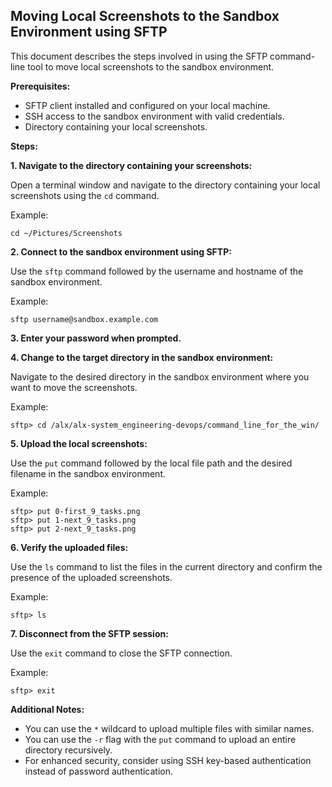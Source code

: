 ## Moving Local Screenshots to the Sandbox Environment using SFTP

This document describes the steps involved in using the SFTP command-line tool to move local screenshots to the sandbox environment.

**Prerequisites:**

* SFTP client installed and configured on your local machine.
* SSH access to the sandbox environment with valid credentials.
* Directory containing your local screenshots.

**Steps:**

**1. Navigate to the directory containing your screenshots:**

Open a terminal window and navigate to the directory containing your local screenshots using the `cd` command.

Example:

```
cd ~/Pictures/Screenshots
```

**2. Connect to the sandbox environment using SFTP:**

Use the `sftp` command followed by the username and hostname of the sandbox environment.

Example:

```
sftp username@sandbox.example.com
```

**3. Enter your password when prompted.**

**4. Change to the target directory in the sandbox environment:**

Navigate to the desired directory in the sandbox environment where you want to move the screenshots.

Example:

```
sftp> cd /alx/alx-system_engineering-devops/command_line_for_the_win/
```

**5. Upload the local screenshots:**

Use the `put` command followed by the local file path and the desired filename in the sandbox environment.

Example:

```
sftp> put 0-first_9_tasks.png
sftp> put 1-next_9_tasks.png
sftp> put 2-next_9_tasks.png
```

**6. Verify the uploaded files:**

Use the `ls` command to list the files in the current directory and confirm the presence of the uploaded screenshots.

Example:

```
sftp> ls
```

**7. Disconnect from the SFTP session:**

Use the `exit` command to close the SFTP connection.

Example:

```
sftp> exit
```

**Additional Notes:**

* You can use the `*` wildcard to upload multiple files with similar names.
* You can use the `-r` flag with the `put` command to upload an entire directory recursively.
* For enhanced security, consider using SSH key-based authentication instead of password authentication.
